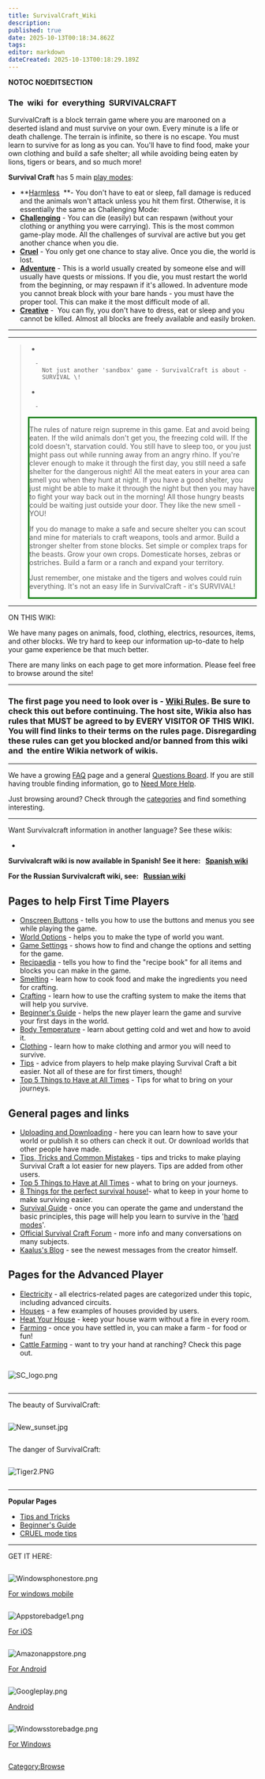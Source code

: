 ```yaml
---
title: SurvivalCraft_Wiki
description: 
published: true
date: 2025-10-13T00:18:34.862Z
tags: 
editor: markdown
dateCreated: 2025-10-13T00:18:29.189Z
---
```


<mainpage-leftcolumn-start />

__NOTOC__ __NOEDITSECTION__

### **The  wiki  for  everything  SURVIVALCRAFT**

SurvivalCraft is a block terrain game where you are marooned on a
deserted island and must survive on your own. Every minute is a life or
death challenge. The terrain is infinite, so there is no escape. You
must learn to survive for as long as you can. You'll have to find food,
make your own clothing and build a safe shelter; all while avoiding
being eaten by lions, tigers or bears, and so much more\!

**Survival Craft** has 5 main [play modes](Recipaedia/Construction/Mechanics/Game_modes.md "wikilink"):

  - **[Harmless](Recipaedia/Construction/Mechanics/Harmless_Gamemode.md "wikilink")  **- You don't have to
    eat or sleep, fall damage is reduced and the animals won't attack
    unless you hit them first. Otherwise, it is essentially the same as
    Challenging Mode:
  - **[Challenging](Recipaedia/Construction/Mechanics/Challenging_Gamemode.md "wikilink")** - You can die
    (easily) but can respawn (without your clothing or anything you were
    carrying). This is the most common game-play mode. All the
    challenges of survival are active but you get another chance when
    you die.
  - **[Cruel](Recipaedia/Construction/Mechanics/Cruel_Gamemode.md "wikilink")** - You only get one chance to
    stay alive. Once you die, the world is lost.
  - **[Adventure](Recipaedia/Construction/Mechanics/Adventure_Gamemode.md "wikilink")** - This is a world
    usually created by someone else and will usually have quests or
    missions. If you die, you must restart the world from the beginning,
    or may respawn if it's allowed. In adventure mode you cannot break
    block with your bare hands - you must have the proper tool. This can
    make it the most difficult mode of all.
  - **[Creative](Recipaedia/Construction/Mechanics/Creative_Gamemode.md "wikilink")** -  You can fly, you
    don't have to dress, eat or sleep and you cannot be killed. Almost
    all blocks are freely available and easily broken.

-----

-----

>   -
>
>       -
>         Not just another 'sandbox' game - SurvivalCraft is about -
>         SURVIVAL \!
>
> <!-- end list -->
>
>   -
>
>       -
>
> <div style="border:medium solid green;">
>
> The rules of nature reign supreme in this game. Eat and avoid being
> eaten. If the wild animals don't get you, the freezing cold will. If
> the cold doesn't, starvation could. You still have to sleep too, or
> you just might pass out while running away from an angry rhino. If
> you're clever enough to make it through the first day, you still need
> a safe shelter for the dangerous night\! All the meat eaters in your
> area can smell you when they hunt at night. If you have a good
> shelter, you just might be able to make it through the night but then
> you may have to fight your way back out in the morning\! All those
> hungry beasts could be waiting just outside your door. They like the
> new smell - YOU\!
>
> If you do manage to make a safe and secure shelter you can scout and
> mine for materials to craft weapons, tools and armor. Build a stronger
> shelter from stone blocks. Set simple or complex traps for the beasts.
> Grow your own crops. Domesticate horses, zebras or ostriches. Build a
> farm or a ranch and expand your territory.
>
> Just remember, one mistake and the tigers and wolves could ruin
> everything. It's not an easy life in SurvivalCraft - it's SURVIVAL\!
>
> </div>

-----

ON THIS WIKI:

We have many pages on animals, food, clothing, electrics, resources,
items, and other blocks. We try hard to keep our information up-to-date
to help your game experience be that much better.

There are many links on each page to get more information. Please feel
free to browse around the site\!

-----

### The first page you need to look over is - [Wiki Rules](Wiki_Rules "wikilink"). Be sure to check this out before continuing. The host site, Wikia also has rules that MUST be agreed to by EVERY VISITOR OF THIS WIKI. You will find links to their terms on the rules page. Disregarding these rules can get you blocked and/or banned from this wiki and  the entire Wikia network of wikis. 

-----

We have a growing [FAQ](Frequently_Asked_Questions_\(FAQ\) "wikilink")
page and a general [Questions
Board](Board:Questions_and_Answers "wikilink"). If you are still having
trouble finding information, go to [Need More
Help](Can't_Find_What_You're_Looking_For? "wikilink").

Just browsing around? Check through the
[categories](Special:Categories "wikilink") and find something
interesting.

-----

Want Survivalcraft information in another language? See these wikis:

  -

**Survivalcraft wiki is now available in Spanish\! See it here:
  [Spanish wiki](:es:Survivalcraft_Wiki "wikilink")**

**For the Russian Survivalcraft wiki, see:   [Russian
wiki](:ru:Survivalcraft_вики "wikilink")**

## Pages to help **First Time Players**

  - [Onscreen Buttons](Onscreen_Buttons/GUI "wikilink") - tells you how
    to use the buttons and menus you see while playing the game. 
  - [World Options](Mechanics/World_Options.md "wikilink") - helps you to make the
    type of world you want.
  - [Game Settings](Recipaedia/Construction/Mechanics/Game_Settings.md "wikilink") - shows how to find and
    change the options and setting for the game. 
  - [Recipaedia](Recipaedia "wikilink") - tells you how to find the
    "recipe book" for all items and blocks you can make in the game. 
  - [Smelting](Mechanics/Smelting.md "wikilink") - learn how to cook food and make
    the ingredients you need for crafting.
  - [Crafting](Recipaedia/Construction/Mechanics/Crafting.md "wikilink") - learn how to use the crafting
    system to make the items that will help you survive.
  - [Beginner's Guide](Guides/Beginner's_Guide.md "wikilink") - helps the new
    player learn the game and survive your first days in the world.
  - [Body Temperature](Recipaedia/Construction/Mechanics/Body_Temperature.md "wikilink") - learn about
    getting cold and wet and how to avoid it.
  - [Clothing](Recipaedia/Clothes/Clothing.md "wikilink") - learn how to make clothing and
    armor you will need to survive.
  - [Tips](Tips,_Tricks_and_Common_Mistakes "wikilink") - advice from
    players to help make playing Survival Craft a bit easier. Not all of
    these are for first timers, though\!
  - [Top 5 Things to Have at All
    Times](Top_5_Things_to_Have_at_All_Times "wikilink") - Tips for what
    to bring on your journeys.

## **General** pages and links

  - [Uploading and Downloading](Mechanics/Uploading_and_Downloading.md "wikilink") -
    here you can learn how to save your world or publish it so others
    can check it out. Or download worlds that other people have made.
  - [Tips, Tricks and Common
    Mistakes](Tips,_Tricks_and_Common_Mistakes "wikilink") - tips and
    tricks to make playing Survival Craft a lot easier for new players.
    Tips are added from other users.
  - [Top 5 Things to Have at All
    Times](Top_5_Things_to_Have_at_All_Times "wikilink") - what to bring
    on your journeys.
  - [8 Things for the perfect survival
    house\!](8_things_for_the_perfect_survival_house! "wikilink")- what
    to keep in your home to make surviving easier.
  - [Survival Guide](Guides/Survival_Guide.md "wikilink") - once you can operate
    the game and understand the basic principles, this page will help
    you learn to survive in the '[hard modes](game_modes "wikilink")'. 
  - [Official Survival Craft Forum](http://survivalcraft.lefora.com/) -
    more info and many conversations on many subjects.
  - [Kaalus's Blog](http://kaalus.wordpress.com/) - see the newest
    messages from the creator himself.

## Pages for the **Advanced Player**

  - [Electricity](:Category:Electricity "wikilink") - all
    electrics-related pages are categorized under this topic, including
    advanced circuits.
  - [Houses](Guides/House_Ideas.md "wikilink") - a few examples of houses provided
    by users.
  - [Heat Your House](Guides/Heating_Your_House.md "wikilink") - keep your house
    warm without a fire in every room.
  - [Farming](Recipaedia/Construction/Mechanics/Farming.md "wikilink") - once you have settled in, you can
    make a farm - for food or fun\!
  - [Cattle Farming](Guides/Cattle_Farming.md "wikilink") - want to try your hand
    at ranching? Check this page out. 

<mainpage-endcolumn />

<mainpage-rightcolumn-start />

<div style="overflow: hidden">

![SC_logo.png](SC_logo.png "SC_logo.png")

</div>

-----

The beauty of SurvivalCraft:

<div style="overflow: hidden">

![New_sunset.jpg](New_sunset.jpg "New_sunset.jpg")

</div>

The danger of SurvivalCraft:

<div style="overflow: hidden">

![Tiger2.PNG](Tiger2.PNG "Tiger2.PNG")

</div>

-----

**Popular Pages**

  - [Tips and Tricks](Tips,_Tricks_and_Common_Mistakes "wikilink")
  - [Beginner's Guide](Guides/Beginner's_Guide.md "wikilink")
  - [CRUEL mode tips](Guides/Tips_For_Cruel_Gamemode.md "wikilink")

-----

GET IT HERE:

<div style="overflow: hidden">

![Windowsphonestore.png](Windowsphonestore.png "Windowsphonestore.png")

[For windows
mobile](http://windowsphone.com/s?appId=a23292c3-6d76-4a4d-ae7a-7e7379325671)

</div>

<div style="overflow: hidden">

![Appstorebadge1.png](Appstorebadge1.png "Appstorebadge1.png")

[For iOS](https://itunes.apple.com/app/survivalcraft/id622613679)

</div>

<div style="overflow: hidden">

![Amazonappstore.png](Amazonappstore.png "Amazonappstore.png")

[For
Android](http://www.amazon.com/gp/mas/dl/android?p=com.candyrufusgames.survivalcraft)

</div>

<div style="overflow: hidden">

![Googleplay.png](Googleplay.png "Googleplay.png")

[Android](http://play.google.com/store/apps/details?id=com.candyrufusgames.survivalcraft)

</div>

<div style="overflow: hidden">

![Windowsstorebadge.png](Windowsstorebadge.png "Windowsstorebadge.png")

[For
Windows](http://apps.microsoft.com/windows/app/survivalcraft/0fc8e272-1ad6-4c3b-ba89-54a4b2f08f91)

</div>

[Category:Browse](Category:Browse "wikilink")